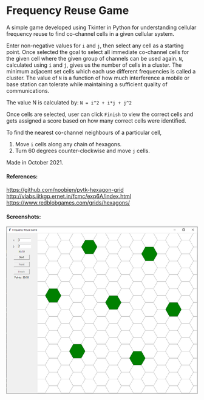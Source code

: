 # Frequency Reuse Game
A simple game developed using Tkinter in Python for understanding cellular frequency reuse to find co-channel cells in a given cellular system.

Enter non-negative values for `i` and `j`, then select any cell as a starting point. Once selected the goal to select all immediate co-channel cells for the given cell where the given group of channels can be used again. `N`, calculated using `i` and `j`, gives us the number of cells in a cluster. The minimum adjacent set cells which each use different frequencies is called a cluster. The value of `N` is a function of how much interference a mobile or base station can tolerate while maintaining a sufficient quality of communications.

The value N is calculated by: `N = i^2 + i*j + j^2`

Once cells are selected, user can click `Finish` to view the correct cells and gets assigned a score based on how many correct cells were identified.

To find the nearest co-channel neighbours of a particular cell,
1. Move `i` cells along any chain of hexagons.
2. Turn 60 degrees counter-clockwise and move `j` cells.

Made in October 2021.

#### References:
https://github.com/noobien/pytk-hexagon-grid  
http://vlabs.iitkgp.ernet.in/fcmc/exp6A/index.html  
https://www.redblobgames.com/grids/hexagons/  

#### Screenshots:

![sample](/sample.png?raw=true)
